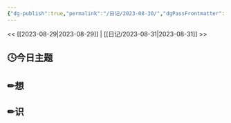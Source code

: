 ```yaml
---
{"dg-publish":true,"permalink":"/日记/2023-08-30/","dgPassFrontmatter":true}
---
```


<< [[2023-08-29\|2023-08-29]] | [[日记/2023-08-31\|2023-08-31]] >>
## 🕓今日主题


## ✏想

## ✏识